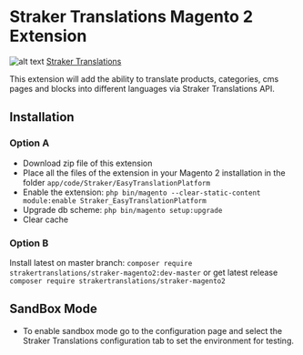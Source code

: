 # Straker Translations Magento 2 Extension
![alt text]( https://www.strakertranslations.com/wp-content/themes/strakertranslations/assets/images/logo.png "Straker Translations")
[Straker Translations](https://www.strakertranslations.com/)

This extension will add the ability to translate products, categories, cms pages and blocks into different languages via Straker Translations API. 

## Installation

### Option A
* Download zip file of this extension
* Place all the files of the extension in your Magento 2 installation in the folder `app/code/Straker/EasyTranslationPlatform`
* Enable the extension: `php bin/magento --clear-static-content module:enable Straker_EasyTranslationPlatform`
* Upgrade db scheme: `php bin/magento setup:upgrade`
* Clear cache

### Option B
Install latest on master branch: `composer require strakertranslations/straker-magento2:dev-master`
or get latest release `composer require strakertranslations/straker-magento2`

## SandBox Mode
* To enable sandbox mode go to the configuration page and select the Straker Translations configuration tab to set the environment for testing. 
